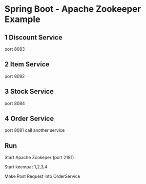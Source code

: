 # Spring Boot - Apache Zookeeper Example

## 1 Discount Service
port 8083


## 2 Item Service
port 8082


## 3 Stock Service
port 8084


## 4 Order Service
port 8081
call another service


## Run
Start Apache Zookeper (port 2181)

Start keempat 1,2,3,4

Make Post Request into OrderService 
